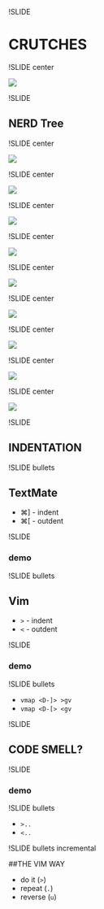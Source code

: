 !SLIDE

# CRUTCHES

!SLIDE center

![](../images/00-vanilla-mate.png)

!SLIDE

## NERD Tree

!SLIDE center

![](../images/nerd-tree.png)


!SLIDE center

![](../images/01-open-in-new-window.png)

!SLIDE center

![](../images/02-mate-ghetto-splits.png)

!SLIDE center

![](../images/03-mate-faux-splits.png)

!SLIDE center

![](../images/05-mate-split-no-drawer.png)

!SLIDE center

![](../images/06-mate-modal-drawer-A.png)

!SLIDE center

![](../images/07-mate-modal-drawer-B.png)

!SLIDE center

![](../images/release-3.0-split-windows.png)

!SLIDE center

![](../images/vimcasts-episode-15.png)

!SLIDE

## INDENTATION

!SLIDE bullets

## TextMate

*  ⌘] - indent
*  ⌘[ - outdent

!SLIDE
### demo

!SLIDE bullets

## Vim

* `>` - indent
* `<` - outdent

!SLIDE
### demo

!SLIDE bullets

* `vmap <D-]> >gv`
* `vmap <D-[> <gv`

!SLIDE

## CODE SMELL?

!SLIDE
### demo

!SLIDE bullets

* `>..`
* `<..`

!SLIDE bullets incremental

##THE VIM WAY

* do it (`>`)
* repeat (`.`)
* reverse (`u`)
